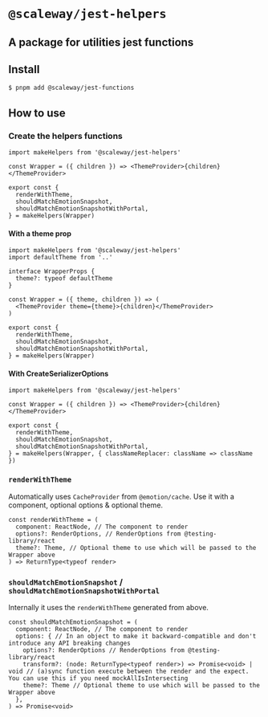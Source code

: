 # `@scaleway/jest-helpers`

## A package for utilities jest functions

## Install

```bash
$ pnpm add @scaleway/jest-functions
```

## How to use

### Create the helpers functions

```tsx
import makeHelpers from '@scaleway/jest-helpers'

const Wrapper = ({ children }) => <ThemeProvider>{children}</ThemeProvider>

export const {
  renderWithTheme,
  shouldMatchEmotionSnapshot,
  shouldMatchEmotionSnapshotWithPortal,
} = makeHelpers(Wrapper)
```

#### With a theme prop

```tsx
import makeHelpers from '@scaleway/jest-helpers'
import defaultTheme from '..'

interface WrapperProps {
  theme?: typeof defaultTheme
}

const Wrapper = ({ theme, children }) => (
  <ThemeProvider theme={theme}>{children}</ThemeProvider>
)

export const {
  renderWithTheme,
  shouldMatchEmotionSnapshot,
  shouldMatchEmotionSnapshotWithPortal,
} = makeHelpers(Wrapper)
```

#### With CreateSerializerOptions

```tsx
import makeHelpers from '@scaleway/jest-helpers'

const Wrapper = ({ children }) => <ThemeProvider>{children}</ThemeProvider>

export const {
  renderWithTheme,
  shouldMatchEmotionSnapshot,
  shouldMatchEmotionSnapshotWithPortal,
} = makeHelpers(Wrapper, { classNameReplacer: className => className })
```

### `renderWithTheme`

Automatically uses `CacheProvider` from `@emotion/cache`. Use it with a component, optional options & optional theme.

```tsx
const renderWithTheme = (
  component: ReactNode, // The component to render
  options?: RenderOptions, // RenderOptions from @testing-library/react
  theme?: Theme, // Optional theme to use which will be passed to the Wrapper above
) => ReturnType<typeof render>
```

### `shouldMatchEmotionSnapshot` / `shouldMatchEmotionSnapshotWithPortal`

Internally it uses the `renderWithTheme` generated from above.

```tsx
const shouldMatchEmotionSnapshot = (
  component: ReactNode, // The component to render
  options: { // In an object to make it backward-compatible and don't introduce any API breaking changes
    options?: RenderOptions // RenderOptions from @testing-library/react
    transform?: (node: ReturnType<typeof render>) => Promise<void> | void // (a)sync function execute between the render and the expect. You can use this if you need mockAllIsIntersecting
    theme?: Theme // Optional theme to use which will be passed to the Wrapper above
  },
) => Promise<void>
```
